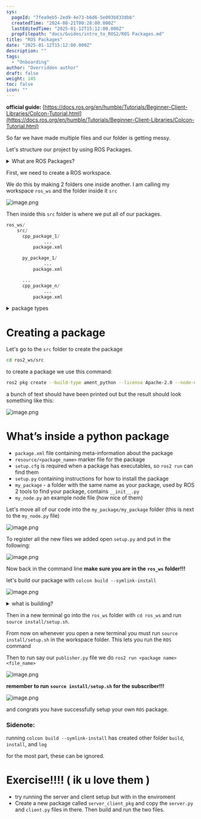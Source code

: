 ```yaml
---
sys:
  pageId: "7fea9eb5-2ed9-4e73-b6d6-5e093b833dbb"
  createdTime: "2024-08-21T00:28:00.000Z"
  lastEditedTime: "2025-01-12T15:12:00.000Z"
  propFilepath: "docs/Guides/intro_to_ROS2/ROS Packages.md"
title: "ROS Packages"
date: "2025-01-12T15:12:00.000Z"
description: ""
tags:
  - "Onboarding"
author: "Overridden author"
draft: false
weight: 145
toc: false
icon: ""
---
```


**official guide:** [https://docs.ros.org/en/humble/Tutorials/Beginner-Client-Libraries/Colcon-Tutorial.html](https://docs.ros.org/en/humble/Tutorials/Beginner-Client-Libraries/Colcon-Tutorial.html)

So far we have made multiple files and our folder is getting messy.

Let's structure our project by using ROS Packages.

<details>

<summary>What are ROS Packages?</summary>

ROS Packages are, as the name implies, packages of code that are highly sharable between ROS developers.

They consist of a folder, `package.xml` file, and source code

```python
      cpp_package_1/
		      ... imagine much code files here ..
          package.xml
```

</details>

First, we need to create a ROS workspace.

We do this by making 2 folders one inside another. I am calling my workspace `ros_ws` and the folder inside it `src`

![image.png](https://prod-files-secure.s3.us-west-2.amazonaws.com/d518164a-d88e-44d1-a4ee-3adb3bd8bce0/70706947-fd18-4537-a67b-e12946812d31/image.png?X-Amz-Algorithm=AWS4-HMAC-SHA256&X-Amz-Content-Sha256=UNSIGNED-PAYLOAD&X-Amz-Credential=ASIAZI2LB4667GQIFMXS%2F20250526%2Fus-west-2%2Fs3%2Faws4_request&X-Amz-Date=20250526T210749Z&X-Amz-Expires=3600&X-Amz-Security-Token=IQoJb3JpZ2luX2VjEIX%2F%2F%2F%2F%2F%2F%2F%2F%2F%2FwEaCXVzLXdlc3QtMiJGMEQCIFb7zANQJD73KvWGwVm43vBe%2Fwolfu8Qyjvy0OM5WDNZAiAe2SjrgKBzvv33YCzHkyclYlJ%2FoIihdyNKcA%2Bg%2BqOryyr%2FAwhOEAAaDDYzNzQyMzE4MzgwNSIMpkwrpJuAnnnDqdSGKtwDGbaC3N5UIPXZl6tGA40HbRXOQFreFnI%2BGu6MCldxsJNM9IuA337gXELvyG%2Fmw%2Fz6BMfLlK%2FnQCZeX9Dy8gZPpiX%2FCsbv%2BIQdzvgeevvL9t6TNQS4Xbcf247B1Ayk4%2FP62Aoqonm7Zz%2BYh26uEbMM2wdgx1eS5oaOZo9%2BLqQn9wLPtO5TU2sh61%2F%2BghE9qvh2sA1jpy2qoLOFniTYLdwZf2Joxvst1wzVDRT5Rt993SAv%2BT6WCHupBhmmR%2B1Gx%2BXuP4moQk%2FKIOBoN4IjRyXAtJWqO%2Fghkk%2FeyV93CcuTK4Zh3qtL3lw6pvWpithXbeyK8n02kY%2FPgi%2BHOuFSW4ipgSJPg97InqL6LoMWkbAM%2FBRguZuzh%2B%2BkDEElufYSEThLyOgVUPZ4cx56mQVPUraZFgHlSWLOgQfLsOsAMoAveKqukgRhG2LEqYrEZyyR4FTbR8HK1rgNWTLRiEHA3or8vz5KD0kNjWnJIJD0pLQ8SteDh1QtdHuABx01pSrFzAmmvhl96Jx6hC97vfjDSWb94tYe6gWsSHAZde0Jnlno1kWiwz7QtpPpdNkNOuQlLYkcPj%2B4fsfUcNpoqB%2BgNAP3eXHEsbI65RQ4a4SS9L3SlWKf%2Fhbt%2Fa6HhNB4eFkw56zTwQY6pgEkX8XSpi5UJfvewWageFZv1pBaT8anBXXsAGd1rfE73VAWkCrDkuV1k1gGrWwtVeGmIyUpShFTMNkJFek3Qmkv9WT0oA2XX3A%2Bt6TKGw9ZTrf3nxq5%2Ft%2FR1vCZKc8jKhjfFdoBY9PaXCr6nzsZqYKedxOqKaf4YZpOCVQHckwZowjMiGzw2tjEkLN4kaTe2u5cTDausuLFkBXXv%2Blgq8Ley1wyuGFm&X-Amz-Signature=324af0f6030f5374f42f26305d59d4b5f768c8a2e93fb5114d5de58f84331f51&X-Amz-SignedHeaders=host&x-id=GetObject)

Then inside this `src` folder is where we put all of our packages.

```python
ros_ws/
    src/
      cpp_package_1/
		      ...
          package.xml

      py_package_1/
		      ...
          package.xml

      ...
      cpp_package_n/
		      ...
          package.xml

```

<details>

<summary>package types</summary>

packages can be either `C++` or python.

the intern file structure is different for each but for this guide we will stick to creating python packages

</details>

# Creating a package

Let's go to the `src` folder to create the package

```bash
cd ros2_ws/src
```

to create a package we use this command:

```bash
ros2 pkg create --build-type ament_python --license Apache-2.0 --node-name my_node my_package
```

a bunch of text should have been printed out but the result should look something like this:

![image.png](https://prod-files-secure.s3.us-west-2.amazonaws.com/d518164a-d88e-44d1-a4ee-3adb3bd8bce0/e6cf1e3f-8512-4a3e-b131-079f800bf3e8/image.png?X-Amz-Algorithm=AWS4-HMAC-SHA256&X-Amz-Content-Sha256=UNSIGNED-PAYLOAD&X-Amz-Credential=ASIAZI2LB4667GQIFMXS%2F20250526%2Fus-west-2%2Fs3%2Faws4_request&X-Amz-Date=20250526T210749Z&X-Amz-Expires=3600&X-Amz-Security-Token=IQoJb3JpZ2luX2VjEIX%2F%2F%2F%2F%2F%2F%2F%2F%2F%2FwEaCXVzLXdlc3QtMiJGMEQCIFb7zANQJD73KvWGwVm43vBe%2Fwolfu8Qyjvy0OM5WDNZAiAe2SjrgKBzvv33YCzHkyclYlJ%2FoIihdyNKcA%2Bg%2BqOryyr%2FAwhOEAAaDDYzNzQyMzE4MzgwNSIMpkwrpJuAnnnDqdSGKtwDGbaC3N5UIPXZl6tGA40HbRXOQFreFnI%2BGu6MCldxsJNM9IuA337gXELvyG%2Fmw%2Fz6BMfLlK%2FnQCZeX9Dy8gZPpiX%2FCsbv%2BIQdzvgeevvL9t6TNQS4Xbcf247B1Ayk4%2FP62Aoqonm7Zz%2BYh26uEbMM2wdgx1eS5oaOZo9%2BLqQn9wLPtO5TU2sh61%2F%2BghE9qvh2sA1jpy2qoLOFniTYLdwZf2Joxvst1wzVDRT5Rt993SAv%2BT6WCHupBhmmR%2B1Gx%2BXuP4moQk%2FKIOBoN4IjRyXAtJWqO%2Fghkk%2FeyV93CcuTK4Zh3qtL3lw6pvWpithXbeyK8n02kY%2FPgi%2BHOuFSW4ipgSJPg97InqL6LoMWkbAM%2FBRguZuzh%2B%2BkDEElufYSEThLyOgVUPZ4cx56mQVPUraZFgHlSWLOgQfLsOsAMoAveKqukgRhG2LEqYrEZyyR4FTbR8HK1rgNWTLRiEHA3or8vz5KD0kNjWnJIJD0pLQ8SteDh1QtdHuABx01pSrFzAmmvhl96Jx6hC97vfjDSWb94tYe6gWsSHAZde0Jnlno1kWiwz7QtpPpdNkNOuQlLYkcPj%2B4fsfUcNpoqB%2BgNAP3eXHEsbI65RQ4a4SS9L3SlWKf%2Fhbt%2Fa6HhNB4eFkw56zTwQY6pgEkX8XSpi5UJfvewWageFZv1pBaT8anBXXsAGd1rfE73VAWkCrDkuV1k1gGrWwtVeGmIyUpShFTMNkJFek3Qmkv9WT0oA2XX3A%2Bt6TKGw9ZTrf3nxq5%2Ft%2FR1vCZKc8jKhjfFdoBY9PaXCr6nzsZqYKedxOqKaf4YZpOCVQHckwZowjMiGzw2tjEkLN4kaTe2u5cTDausuLFkBXXv%2Blgq8Ley1wyuGFm&X-Amz-Signature=ed547cba829f277a1b3817f30ce4aa2c5526e180b08c30408005748520090555&X-Amz-SignedHeaders=host&x-id=GetObject)

# What’s inside a python package

- `package.xml` file containing meta-information about the package
- `resource/<package_name>` marker file for the package
- `setup.cfg` is required when a package has executables, so `ros2 run` can find them
- `setup.py` containing instructions for how to install the package
- `my_package` - a folder with the same name as your package, used by ROS 2 tools to find your package, contains `__init__.py`
- `my_node.py` an example node file (how nice of them)

Let's move all of our code into the `my_package/my_package` folder (this is next to the `my_node.py` file)

![image.png](https://prod-files-secure.s3.us-west-2.amazonaws.com/d518164a-d88e-44d1-a4ee-3adb3bd8bce0/9ce58f11-0da9-4d3e-b86d-506a9685d378/image.png?X-Amz-Algorithm=AWS4-HMAC-SHA256&X-Amz-Content-Sha256=UNSIGNED-PAYLOAD&X-Amz-Credential=ASIAZI2LB4667GQIFMXS%2F20250526%2Fus-west-2%2Fs3%2Faws4_request&X-Amz-Date=20250526T210749Z&X-Amz-Expires=3600&X-Amz-Security-Token=IQoJb3JpZ2luX2VjEIX%2F%2F%2F%2F%2F%2F%2F%2F%2F%2FwEaCXVzLXdlc3QtMiJGMEQCIFb7zANQJD73KvWGwVm43vBe%2Fwolfu8Qyjvy0OM5WDNZAiAe2SjrgKBzvv33YCzHkyclYlJ%2FoIihdyNKcA%2Bg%2BqOryyr%2FAwhOEAAaDDYzNzQyMzE4MzgwNSIMpkwrpJuAnnnDqdSGKtwDGbaC3N5UIPXZl6tGA40HbRXOQFreFnI%2BGu6MCldxsJNM9IuA337gXELvyG%2Fmw%2Fz6BMfLlK%2FnQCZeX9Dy8gZPpiX%2FCsbv%2BIQdzvgeevvL9t6TNQS4Xbcf247B1Ayk4%2FP62Aoqonm7Zz%2BYh26uEbMM2wdgx1eS5oaOZo9%2BLqQn9wLPtO5TU2sh61%2F%2BghE9qvh2sA1jpy2qoLOFniTYLdwZf2Joxvst1wzVDRT5Rt993SAv%2BT6WCHupBhmmR%2B1Gx%2BXuP4moQk%2FKIOBoN4IjRyXAtJWqO%2Fghkk%2FeyV93CcuTK4Zh3qtL3lw6pvWpithXbeyK8n02kY%2FPgi%2BHOuFSW4ipgSJPg97InqL6LoMWkbAM%2FBRguZuzh%2B%2BkDEElufYSEThLyOgVUPZ4cx56mQVPUraZFgHlSWLOgQfLsOsAMoAveKqukgRhG2LEqYrEZyyR4FTbR8HK1rgNWTLRiEHA3or8vz5KD0kNjWnJIJD0pLQ8SteDh1QtdHuABx01pSrFzAmmvhl96Jx6hC97vfjDSWb94tYe6gWsSHAZde0Jnlno1kWiwz7QtpPpdNkNOuQlLYkcPj%2B4fsfUcNpoqB%2BgNAP3eXHEsbI65RQ4a4SS9L3SlWKf%2Fhbt%2Fa6HhNB4eFkw56zTwQY6pgEkX8XSpi5UJfvewWageFZv1pBaT8anBXXsAGd1rfE73VAWkCrDkuV1k1gGrWwtVeGmIyUpShFTMNkJFek3Qmkv9WT0oA2XX3A%2Bt6TKGw9ZTrf3nxq5%2Ft%2FR1vCZKc8jKhjfFdoBY9PaXCr6nzsZqYKedxOqKaf4YZpOCVQHckwZowjMiGzw2tjEkLN4kaTe2u5cTDausuLFkBXXv%2Blgq8Ley1wyuGFm&X-Amz-Signature=e98edfd265aef9009f7ef30da22b41d3c464f6dcd683aa95b3820b01ac7d7b65&X-Amz-SignedHeaders=host&x-id=GetObject)

To register all the new files we added open `setup.py` and put in the following:

![image.png](https://prod-files-secure.s3.us-west-2.amazonaws.com/d518164a-d88e-44d1-a4ee-3adb3bd8bce0/1cd7c262-4cae-4496-9d75-c178537d24a2/image.png?X-Amz-Algorithm=AWS4-HMAC-SHA256&X-Amz-Content-Sha256=UNSIGNED-PAYLOAD&X-Amz-Credential=ASIAZI2LB4667GQIFMXS%2F20250526%2Fus-west-2%2Fs3%2Faws4_request&X-Amz-Date=20250526T210749Z&X-Amz-Expires=3600&X-Amz-Security-Token=IQoJb3JpZ2luX2VjEIX%2F%2F%2F%2F%2F%2F%2F%2F%2F%2FwEaCXVzLXdlc3QtMiJGMEQCIFb7zANQJD73KvWGwVm43vBe%2Fwolfu8Qyjvy0OM5WDNZAiAe2SjrgKBzvv33YCzHkyclYlJ%2FoIihdyNKcA%2Bg%2BqOryyr%2FAwhOEAAaDDYzNzQyMzE4MzgwNSIMpkwrpJuAnnnDqdSGKtwDGbaC3N5UIPXZl6tGA40HbRXOQFreFnI%2BGu6MCldxsJNM9IuA337gXELvyG%2Fmw%2Fz6BMfLlK%2FnQCZeX9Dy8gZPpiX%2FCsbv%2BIQdzvgeevvL9t6TNQS4Xbcf247B1Ayk4%2FP62Aoqonm7Zz%2BYh26uEbMM2wdgx1eS5oaOZo9%2BLqQn9wLPtO5TU2sh61%2F%2BghE9qvh2sA1jpy2qoLOFniTYLdwZf2Joxvst1wzVDRT5Rt993SAv%2BT6WCHupBhmmR%2B1Gx%2BXuP4moQk%2FKIOBoN4IjRyXAtJWqO%2Fghkk%2FeyV93CcuTK4Zh3qtL3lw6pvWpithXbeyK8n02kY%2FPgi%2BHOuFSW4ipgSJPg97InqL6LoMWkbAM%2FBRguZuzh%2B%2BkDEElufYSEThLyOgVUPZ4cx56mQVPUraZFgHlSWLOgQfLsOsAMoAveKqukgRhG2LEqYrEZyyR4FTbR8HK1rgNWTLRiEHA3or8vz5KD0kNjWnJIJD0pLQ8SteDh1QtdHuABx01pSrFzAmmvhl96Jx6hC97vfjDSWb94tYe6gWsSHAZde0Jnlno1kWiwz7QtpPpdNkNOuQlLYkcPj%2B4fsfUcNpoqB%2BgNAP3eXHEsbI65RQ4a4SS9L3SlWKf%2Fhbt%2Fa6HhNB4eFkw56zTwQY6pgEkX8XSpi5UJfvewWageFZv1pBaT8anBXXsAGd1rfE73VAWkCrDkuV1k1gGrWwtVeGmIyUpShFTMNkJFek3Qmkv9WT0oA2XX3A%2Bt6TKGw9ZTrf3nxq5%2Ft%2FR1vCZKc8jKhjfFdoBY9PaXCr6nzsZqYKedxOqKaf4YZpOCVQHckwZowjMiGzw2tjEkLN4kaTe2u5cTDausuLFkBXXv%2Blgq8Ley1wyuGFm&X-Amz-Signature=5b3feaf73c6fbbd9de317058faf384f8c608d2b5b6f00cf71bc3eff1a10c444e&X-Amz-SignedHeaders=host&x-id=GetObject)

Now back in the command line **make sure you are in the** **`ros_ws`** **folder!!!**

let's build our package with `colcon build --symlink-install`

![image.png](https://prod-files-secure.s3.us-west-2.amazonaws.com/d518164a-d88e-44d1-a4ee-3adb3bd8bce0/2f2a0d27-b173-48fd-b189-5f5c0ce65619/image.png?X-Amz-Algorithm=AWS4-HMAC-SHA256&X-Amz-Content-Sha256=UNSIGNED-PAYLOAD&X-Amz-Credential=ASIAZI2LB4667GQIFMXS%2F20250526%2Fus-west-2%2Fs3%2Faws4_request&X-Amz-Date=20250526T210749Z&X-Amz-Expires=3600&X-Amz-Security-Token=IQoJb3JpZ2luX2VjEIX%2F%2F%2F%2F%2F%2F%2F%2F%2F%2FwEaCXVzLXdlc3QtMiJGMEQCIFb7zANQJD73KvWGwVm43vBe%2Fwolfu8Qyjvy0OM5WDNZAiAe2SjrgKBzvv33YCzHkyclYlJ%2FoIihdyNKcA%2Bg%2BqOryyr%2FAwhOEAAaDDYzNzQyMzE4MzgwNSIMpkwrpJuAnnnDqdSGKtwDGbaC3N5UIPXZl6tGA40HbRXOQFreFnI%2BGu6MCldxsJNM9IuA337gXELvyG%2Fmw%2Fz6BMfLlK%2FnQCZeX9Dy8gZPpiX%2FCsbv%2BIQdzvgeevvL9t6TNQS4Xbcf247B1Ayk4%2FP62Aoqonm7Zz%2BYh26uEbMM2wdgx1eS5oaOZo9%2BLqQn9wLPtO5TU2sh61%2F%2BghE9qvh2sA1jpy2qoLOFniTYLdwZf2Joxvst1wzVDRT5Rt993SAv%2BT6WCHupBhmmR%2B1Gx%2BXuP4moQk%2FKIOBoN4IjRyXAtJWqO%2Fghkk%2FeyV93CcuTK4Zh3qtL3lw6pvWpithXbeyK8n02kY%2FPgi%2BHOuFSW4ipgSJPg97InqL6LoMWkbAM%2FBRguZuzh%2B%2BkDEElufYSEThLyOgVUPZ4cx56mQVPUraZFgHlSWLOgQfLsOsAMoAveKqukgRhG2LEqYrEZyyR4FTbR8HK1rgNWTLRiEHA3or8vz5KD0kNjWnJIJD0pLQ8SteDh1QtdHuABx01pSrFzAmmvhl96Jx6hC97vfjDSWb94tYe6gWsSHAZde0Jnlno1kWiwz7QtpPpdNkNOuQlLYkcPj%2B4fsfUcNpoqB%2BgNAP3eXHEsbI65RQ4a4SS9L3SlWKf%2Fhbt%2Fa6HhNB4eFkw56zTwQY6pgEkX8XSpi5UJfvewWageFZv1pBaT8anBXXsAGd1rfE73VAWkCrDkuV1k1gGrWwtVeGmIyUpShFTMNkJFek3Qmkv9WT0oA2XX3A%2Bt6TKGw9ZTrf3nxq5%2Ft%2FR1vCZKc8jKhjfFdoBY9PaXCr6nzsZqYKedxOqKaf4YZpOCVQHckwZowjMiGzw2tjEkLN4kaTe2u5cTDausuLFkBXXv%2Blgq8Ley1wyuGFm&X-Amz-Signature=52a6a16e4fb1a1a7f3729c94efc026468fb5bc91e420e0df97a52de84d763445&X-Amz-SignedHeaders=host&x-id=GetObject)

<details>

<summary>what is building?</summary>

if you are a CS major at Rose-Hulman you will learn the answer to this in CSSE132

but TLDR; is it combines all the code files into one program that can be run easily 

</details>

Then in a new terminal go into the `ros_ws` folder with `cd ros_ws` and run `source install/setup.sh`. 

From now on whenever you open a new terminal you must run `source install/setup.sh` in the workspace folder. This lets you run the `ROS` command

Then to run say our `publisher.py` file we do `ros2 run <package name> <file_name>`

![image.png](https://prod-files-secure.s3.us-west-2.amazonaws.com/d518164a-d88e-44d1-a4ee-3adb3bd8bce0/4f4b1219-3a44-4632-aa0a-ce3471699f59/image.png?X-Amz-Algorithm=AWS4-HMAC-SHA256&X-Amz-Content-Sha256=UNSIGNED-PAYLOAD&X-Amz-Credential=ASIAZI2LB4667GQIFMXS%2F20250526%2Fus-west-2%2Fs3%2Faws4_request&X-Amz-Date=20250526T210749Z&X-Amz-Expires=3600&X-Amz-Security-Token=IQoJb3JpZ2luX2VjEIX%2F%2F%2F%2F%2F%2F%2F%2F%2F%2FwEaCXVzLXdlc3QtMiJGMEQCIFb7zANQJD73KvWGwVm43vBe%2Fwolfu8Qyjvy0OM5WDNZAiAe2SjrgKBzvv33YCzHkyclYlJ%2FoIihdyNKcA%2Bg%2BqOryyr%2FAwhOEAAaDDYzNzQyMzE4MzgwNSIMpkwrpJuAnnnDqdSGKtwDGbaC3N5UIPXZl6tGA40HbRXOQFreFnI%2BGu6MCldxsJNM9IuA337gXELvyG%2Fmw%2Fz6BMfLlK%2FnQCZeX9Dy8gZPpiX%2FCsbv%2BIQdzvgeevvL9t6TNQS4Xbcf247B1Ayk4%2FP62Aoqonm7Zz%2BYh26uEbMM2wdgx1eS5oaOZo9%2BLqQn9wLPtO5TU2sh61%2F%2BghE9qvh2sA1jpy2qoLOFniTYLdwZf2Joxvst1wzVDRT5Rt993SAv%2BT6WCHupBhmmR%2B1Gx%2BXuP4moQk%2FKIOBoN4IjRyXAtJWqO%2Fghkk%2FeyV93CcuTK4Zh3qtL3lw6pvWpithXbeyK8n02kY%2FPgi%2BHOuFSW4ipgSJPg97InqL6LoMWkbAM%2FBRguZuzh%2B%2BkDEElufYSEThLyOgVUPZ4cx56mQVPUraZFgHlSWLOgQfLsOsAMoAveKqukgRhG2LEqYrEZyyR4FTbR8HK1rgNWTLRiEHA3or8vz5KD0kNjWnJIJD0pLQ8SteDh1QtdHuABx01pSrFzAmmvhl96Jx6hC97vfjDSWb94tYe6gWsSHAZde0Jnlno1kWiwz7QtpPpdNkNOuQlLYkcPj%2B4fsfUcNpoqB%2BgNAP3eXHEsbI65RQ4a4SS9L3SlWKf%2Fhbt%2Fa6HhNB4eFkw56zTwQY6pgEkX8XSpi5UJfvewWageFZv1pBaT8anBXXsAGd1rfE73VAWkCrDkuV1k1gGrWwtVeGmIyUpShFTMNkJFek3Qmkv9WT0oA2XX3A%2Bt6TKGw9ZTrf3nxq5%2Ft%2FR1vCZKc8jKhjfFdoBY9PaXCr6nzsZqYKedxOqKaf4YZpOCVQHckwZowjMiGzw2tjEkLN4kaTe2u5cTDausuLFkBXXv%2Blgq8Ley1wyuGFm&X-Amz-Signature=c7dbf09fbc5e9049893d0b49a7f7b58b661916fdadb1782ab7f7aca31d660738&X-Amz-SignedHeaders=host&x-id=GetObject)

**remember to run** **`source install/setup.sh`** **for the subscriber!!!**

![image.png](https://prod-files-secure.s3.us-west-2.amazonaws.com/d518164a-d88e-44d1-a4ee-3adb3bd8bce0/02121119-dad4-49ec-8356-c956108b4243/image.png?X-Amz-Algorithm=AWS4-HMAC-SHA256&X-Amz-Content-Sha256=UNSIGNED-PAYLOAD&X-Amz-Credential=ASIAZI2LB4667GQIFMXS%2F20250526%2Fus-west-2%2Fs3%2Faws4_request&X-Amz-Date=20250526T210749Z&X-Amz-Expires=3600&X-Amz-Security-Token=IQoJb3JpZ2luX2VjEIX%2F%2F%2F%2F%2F%2F%2F%2F%2F%2FwEaCXVzLXdlc3QtMiJGMEQCIFb7zANQJD73KvWGwVm43vBe%2Fwolfu8Qyjvy0OM5WDNZAiAe2SjrgKBzvv33YCzHkyclYlJ%2FoIihdyNKcA%2Bg%2BqOryyr%2FAwhOEAAaDDYzNzQyMzE4MzgwNSIMpkwrpJuAnnnDqdSGKtwDGbaC3N5UIPXZl6tGA40HbRXOQFreFnI%2BGu6MCldxsJNM9IuA337gXELvyG%2Fmw%2Fz6BMfLlK%2FnQCZeX9Dy8gZPpiX%2FCsbv%2BIQdzvgeevvL9t6TNQS4Xbcf247B1Ayk4%2FP62Aoqonm7Zz%2BYh26uEbMM2wdgx1eS5oaOZo9%2BLqQn9wLPtO5TU2sh61%2F%2BghE9qvh2sA1jpy2qoLOFniTYLdwZf2Joxvst1wzVDRT5Rt993SAv%2BT6WCHupBhmmR%2B1Gx%2BXuP4moQk%2FKIOBoN4IjRyXAtJWqO%2Fghkk%2FeyV93CcuTK4Zh3qtL3lw6pvWpithXbeyK8n02kY%2FPgi%2BHOuFSW4ipgSJPg97InqL6LoMWkbAM%2FBRguZuzh%2B%2BkDEElufYSEThLyOgVUPZ4cx56mQVPUraZFgHlSWLOgQfLsOsAMoAveKqukgRhG2LEqYrEZyyR4FTbR8HK1rgNWTLRiEHA3or8vz5KD0kNjWnJIJD0pLQ8SteDh1QtdHuABx01pSrFzAmmvhl96Jx6hC97vfjDSWb94tYe6gWsSHAZde0Jnlno1kWiwz7QtpPpdNkNOuQlLYkcPj%2B4fsfUcNpoqB%2BgNAP3eXHEsbI65RQ4a4SS9L3SlWKf%2Fhbt%2Fa6HhNB4eFkw56zTwQY6pgEkX8XSpi5UJfvewWageFZv1pBaT8anBXXsAGd1rfE73VAWkCrDkuV1k1gGrWwtVeGmIyUpShFTMNkJFek3Qmkv9WT0oA2XX3A%2Bt6TKGw9ZTrf3nxq5%2Ft%2FR1vCZKc8jKhjfFdoBY9PaXCr6nzsZqYKedxOqKaf4YZpOCVQHckwZowjMiGzw2tjEkLN4kaTe2u5cTDausuLFkBXXv%2Blgq8Ley1wyuGFm&X-Amz-Signature=91c1a03265079cd0ed1659449978311b6b85e8af1aa555d2526fc2c3ad13d3a1&X-Amz-SignedHeaders=host&x-id=GetObject)

and congrats you have successfully setup your own `ROS` package.

### Sidenote:

running `colcon build --symlink-install` has created other folder `build`, `install`, and `log`

for the most part, these can be ignored.

# Exercise!!!! ( ik u love them )

- try running the server and client setup but with in the enviroment
- Create a new package called `server_client_pkg` and copy the `server.py` and `client.py` files in there. Then build and run the two files.
